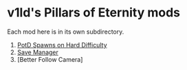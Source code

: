 v1ld's Pillars of Eternity mods
===============================

Each mod here is in its own subdirectory.

1. [PotD Spawns on Hard Difficulty](https://www.nexusmods.com/pillarsofeternity/mods/326/)
2. [Save Manager](https://www.nexusmods.com/pillarsofeternity/mods/327)
3. [Better Follow Camera]
